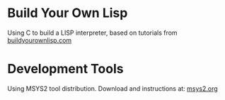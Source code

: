 # Build Your Own Lisp
Using C to build a LISP interpreter, based on tutorials from [buildyourownlisp.com](http://www.buildyourownlisp.com)

# Development Tools
Using MSYS2 tool distribution. Download and instructions at: [msys2.org](https://www.msys2.org/)